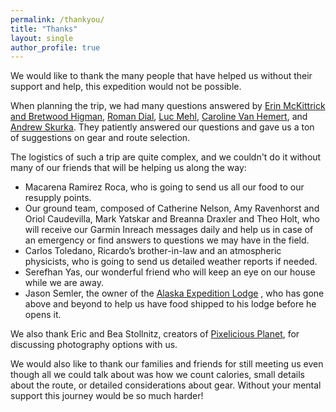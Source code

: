 ```yaml
---
permalink: /thankyou/
title: "Thanks"
layout: single
author_profile: true
---
```


We would like to thank the many people that have helped us without their support and help, this expedition would not be possible.


When planning the trip, we had many questions answered by
[Erin McKittrick and Bretwood Higman](https://groundtruthalaska.org/), 
[Roman Dial](http://packrafting.blogspot.com), 
[Luc Mehl](www.https://thingstolucat.com), 
[Caroline Van Hemert](https://www.carolinevanhemert.com/), and 
[Andrew Skurka](www.andrewskurka.com). They patiently answered our questions and gave us a ton of suggestions on gear and route selection. 

The logistics of such a trip are quite complex, and we couldn't do it without many of our friends that will be helping us along the way:

-  Macarena Ramirez Roca, who is going to send us all our food to our resupply points.
-  Our ground team, composed of Catherine Nelson, Amy Ravenhorst and Oriol Caudevilla, Mark Yatskar and Breanna Draxler and Theo Holt, who will receive our Garmin Inreach messages daily and help us in case of an emergency or find answers to questions we may have in the field.
-  Carlos Toledano, Ricardo’s brother-in-law and an atmospheric physicists, who is going to send us detailed weather reports if needed.
- Serefhan Yas, our wonderful friend who will keep an eye on our house while we are away.
- Jason Semler, the owner of the [Alaska Expedition Lodge](http://www.alaskaexpedition.com) , who has gone above and beyond to help us have food shipped to his lodge before he opens it.

We also thank Eric and Bea Stollnitz, creators of [Pixelicious Planet](https://www.pixeliciousplanet.com/), for discussing photography options with us.


We would also like to thank our families and friends for still meeting us even though all we could talk about was how we count calories, small details about the route, or detailed considerations about gear. Without your mental support this journey would be so much harder!